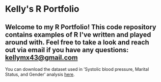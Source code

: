 # Kelly's R Portfolio

## Welcome to my R Portfolio! This code repository contains examples of R I've written and played around with. Feel free to take a look and reach out via email if you have any questions: kellymx43@gmail.com


You can download the dataset used in 'Systolic blood pressure, Marital Status, and Gender' analysis [here](./patientsW2017.csv).
